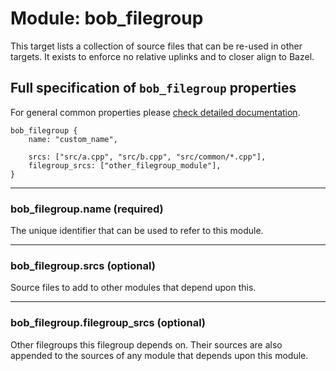 Module: bob_filegroup
====================

This target lists a collection of source files that can be re-used in other targets. It exists
to enforce no relative uplinks and to closer align to Bazel.

## Full specification of `bob_filegroup` properties

For general common properties please
[check detailed documentation](common_module_properties.md).

```bp
bob_filegroup {
    name: "custom_name",

    srcs: ["src/a.cpp", "src/b.cpp", "src/common/*.cpp"],
    filegroup_srcs: ["other_filegroup_module"],
}
```

----
### **bob_filegroup.name** (required)

The unique identifier that can be used to refer to this module.

----
### **bob_filegroup.srcs** (optional)

Source files to add to other modules that depend upon this.

----
### **bob_filegroup.filegroup_srcs** (optional)

Other filegroups this filegroup depends on. Their sources are also
appended to the sources of any module that depends upon this module.
